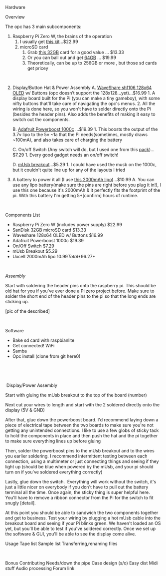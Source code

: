 Hardware

Overview

The opc has 3 main
subcomponents:

1. Raspberry Pi Zero W, the
     brains of the operation 
    1. I usually get [this kit](https://smile.amazon.com/CanaKit-Raspberry-Wireless-Official-Supply/dp/B071L2ZQZX/ref=sr_1_4?ie=UTF8&qid=1528171057&sr=8-4&keywords=CanaKit+Raspberry+Pi+Zero+W)…$22.99
    2. microSD card
        1. Grab [this 32GB](https://smile.amazon.com/SanDisk-microSDHC-Standard-Packaging-SDSQUNC-032G-GN6MA/dp/B010Q57T02/ref=sr_1_6?s=electronics&ie=UTF8&qid=1528173776&sr=1-6&keywords=micro+sd+card) card for a good value … $13.33
        2. Or you can ball out and get
       [64GB](https://smile.amazon.com/Sandisk-Ultra-Micro-UHS-I-Adapter/dp/B073JYVKNX/ref=pd_sbs_147_3?_encoding=UTF8&pd_rd_i=B073JYVKNX&pd_rd_r=VDFAVDHAKKDWWR92TQJK&pd_rd_w=xSKQ8&pd_rd_wg=Q46i5&psc=1&refRID=VDFAVDHAKKDWWR92TQJK) … $19.99
        3. Theoretically, can be up to
       256GB or more , but those sd cards get pricey

 

2. Display/Button Hat &
     Power Assembly
    A. [WaveShare sh1106 128x64 OLED](https://smile.amazon.com/dp/B078D6NXFM/ref=twister_B077Z9Q39G?_encoding=UTF8&psc=1) w/ Buttons (opc
      doesn’t support the 128x128…yet)…$16.99
        1. A display board
       built for the Pi (you can make a tiny gameboy), with some nifty buttons
       that'll take care of navigating the opc's menus.
        2. All the wiring is done
       here, so you won't have to solder directly onto the Pi (besides the
       header pins). Also adds the benefits of making it easy to switch out the
       components.

    B. [Adafruit Powerboost 1000c](https://smile.amazon.com/gp/product/B01BMRBTH2) …$19.39
        1. This boosts the
       output of the 3.7v lipo to the 5v ~1a that the Pi needs(sometimes,
       mostly draws ~100mA), and also takes care of charging the battery

    C. On/off Switch (Any switch
      will do, but I used one from this [pack](https://smile.amazon.com/gp/product/B01NBVGPH5/ref=oh_aui_search_detailpage?ie=UTF8&psc=1))…$7.29
        1. Every good
       gadget needs an on/off switch!

    D. [mUsb breakout](https://smile.amazon.com/Adafruit-USB-Micro-B-Breakout-Board/dp/B00KLDPZVU/ref=sr_1_2?ie=UTF8&qid=1528171545&sr=8-2&keywords=microusb+breakout)…$5.29
        1. I could have
       used the musb on the 1000c, but it couldn't quite line up for any of the
       layouts I tried

3. A battery to power it all (I
     use [this 2000mAh lipo](https://smile.amazon.com/gp/product/B0798H3762/ref=oh_aui_detailpage_o00_s00?ie=UTF8&psc=1))…$10.99
    A. You can use any
      lipo battery(make sure the pins are right before you plug it in!), I use
      this one because it's 2000mAh & it perfectly fits the footprint of
      the pi. With this battery I'm getting 5+[confirm] hours of
      runtime.

 

Components List

* Raspberry Pi Zero W (includes power supply)     $22.99 
* SanDisk 32GB microSD card                       $13.33 
* Waveshare 128x64 OLED w/ Buttons                $16.99 
* Adafruit Powerboost 1000c                       $19.39 
* On/Off Switch                                   $7.29 
* mUsb Breakout                                   $5.29 
* Uxcell 2000mAh lipo                             $10.99 
Total                                             *$96.27* 

 

*Assembly*

Start with soldering
the header pins onto the raspberry pi. This should be old hat for you if you've
ever done a Pi zero project before. Make sure to solder the short end of the
header pins to the pi so that the long ends are sticking up. 

[pic of the
described]

 

Software
* Bake sd card with raspbianlite
* Get connected! WiFi
* Samba
* Opc install (clone from git here0)

 

 

 Display/Power Assembly

Start with gluing the mUsb breakout to the top of the board (number)
 

Next cut your wires
to length and start with the 2 soldered directly onto the display (5V &
GND)

After that, glue down the powerboost board. I'd recommend laying down a piece of electrical tape
between the two boards to make sure you're not getting any unintended
connections. I like to use a few globs of sticky tack to hold the components in
place and then push the hat and the pi together to make sure everything lines
up before gluing

Then, solder the
powerboost pins to the mUsb breakout and to the wires you earlier soldering. I
recommend intermittent testing between each connection, using a multimeter or
just connecting things and seeing if they light up (should be blue when powered
by the mUsb, and your pi should turn on if you've soldered everything
correctly)

Lastly, glue down
the switch.  Everything will work without
the switch, it's just a little nicer on everybody if you don't have to pull out
the battery terminal all the time. Once again, the sticky thing is super helpful
here. You'll have to remove a ribbon connector from the Pi for the switch to
fit snugly [detail].

At this point you
should be able to sandwich the two components together and get to business.
Test your wiring by plugging a hot mUsb cable into the breakout board and
seeing if your Pi blinks green. We haven't loaded an OS yet, but you'll be able
to test if you've soldered correctly. Once we set up the software & GUI,
you'll be able to see the display come alive.


Usage
     Tape list
     Sample
     list
     Transferring,renaming files

 

Bonus
     Contributing
     Needs/down the pipe
     Case design (s/o)
     Easy dist
     Midi stuff
     Audio processing
     Forum link
